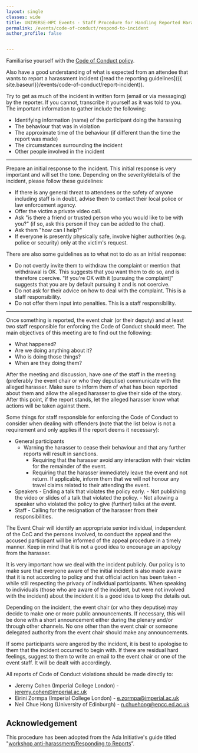 ```yaml
---
layout: single
classes: wide
title: UNIVERSE-HPC Events - Staff Procedure for Handling Reported Harassment
permalink: /events/code-of-conduct/respond-to-incident
author_profile: false


---
```


Familiarise yourself with the [Code of Conduct policy](http://www.universe-hpc.ac.uk/events/code-of-conduct).

Also have a good understanding of what is expected from an attendee that wants to report a harassment incident ([read the reporting guidelines]({{ site.baseurl}}/events/code-of-conduct/report-incident)).

Try to get as much of the incident in written form (email or via messaging) by the reporter. If you cannot, transcribe it yourself as it was told to you. The important information to gather include the following:

- Identifying information (name) of the participant doing the harassing
- The behaviour that was in violation
- The approximate time of the behaviour (if different than the time the report was made)
- The circumstances surrounding the incident
- Other people involved in the incident

---

Prepare an initial response to the incident. This initial response is very important and will set the tone. Depending on the severity/details of the incident, please follow these guidelines:

- If there is any general threat to attendees or the safety of anyone including staff is in doubt, advise them to contact their local police or law enforcement agency.
- Offer the victim a private video call.
- Ask "is there a friend or trusted person who you would like to be with you?" (if so, ask this person if they can be added to the chat).
- Ask them "how can I help?"
- If everyone is presently physically safe, involve higher authorities (e.g. police or security) only at the victim's request.

There are also some guidelines as to what not to do as an initial response:

- Do not overtly invite them to withdraw the complaint or mention that withdrawal is OK. This suggests that you want them to do so, and is therefore coercive. "If you're OK with it [pursuing the complaint]" suggests that you are by default pursuing it and is not coercive.
- Do not ask for their advice on how to deal with the complaint. This is a staff responsibility.
- Do not offer them input into penalties. This is a staff responsibility.

---

Once something is reported, the event chair (or their deputy) and at least two staff responsible for enforcing the Code of Conduct should meet. The main objectives of this meeting are to find out the following:

- What happened?
- Are we doing anything about it?
- Who is doing those things?
- When are they doing them?

After the meeting and discussion, have one of the staff in the meeting (preferably the event chair or who they deputise) communicate with the alleged harasser. Make sure to inform them of what has been reported about them and allow the alleged harasser to give their side of the story. After this point, if the report stands, let the alleged harasser know what actions will be taken against them.

Some things for staff responsible for enforcing the Code of Conduct to consider when dealing with offenders (note that the list below is not a requirement and only applies if the report deems it necessary):

- General participants
	- Warning the harasser to cease their behaviour and that any further reports will result in sanctions.
        - Requiring that the harasser avoid any interaction with their victim for the remainder of the event.
        - Requiring that the harasser immediately leave the event and not return.
        If applicable, inform them that we will not honour any travel claims related to their attending the event.
- Speakers
        - Ending a talk that violates the policy early.
        - Not publishing the video or slides of a talk that violated the policy.
        - Not allowing a speaker who violated the policy to give (further) talks at the event.
- Staff
        - Calling for the resignation of the harasser from their responsibilities.

The Event Chair will identify an appropriate senior individual, independent of the CoC and the persons involved, to conduct the appeal and the accused participant will be informed of the appeal procedure in a timely manner. Keep in mind that it is not a good idea to encourage an apology from the harasser.

It is very important how we deal with the incident publicly. Our policy is to make sure that everyone aware of the initial incident is also made aware that it is not according to policy and that official action has been taken - while still respecting the privacy of individual participants. When speaking to individuals (those who are aware of the incident, but were not involved with the incident) about the incident it is a good idea to keep the details out.

Depending on the incident, the event chair (or who they deputise) may decide to make one or more public announcements. If necessary, this will be done with a short announcement either during the plenary and/or through other channels. No one other than the event chair or someone delegated authority from the event chair should make any announcements.

If some participants were angered by the incident, it is best to apologise to them that the incident occurred to begin with. If there are residual hard feelings, suggest to them to write an email to the event chair or one of  the event staff. It will be dealt with accordingly.

All reports of Code of Conduct violations should be made directly to:

- Jeremy Cohen (Imperial College London) - [jeremy.cohen@imperial.ac.uk](mailto:jeremy.cohen@imperial.ac.uk)
- Eirini Zormpa (Imperial College London) - [e.zormpa@imperial.ac.uk](mailto:ezormpa@imperial.ac.uk)
- Neil Chue Hong (University of Edinburgh) - [n.chuehong@epcc.ed.ac.uk](mailto:n.chuehong@epcc.ed.ac.uk)

## Acknowledgement
This procedure has been adopted from the Ada Initiative's guide titled "[workshop anti-harassment/Responding to Reports](https://geekfeminism.fandom.com/wiki/Conference_anti-harassment/Responding_to_reports)”.